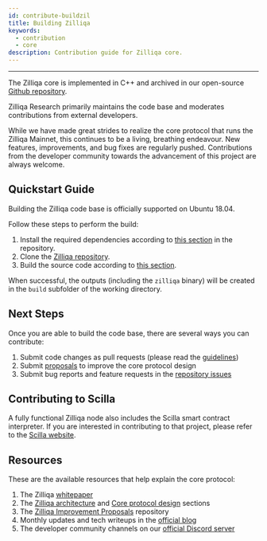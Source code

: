 ```yaml
---
id: contribute-buildzil
title: Building Zilliqa
keywords:
  - contribution
  - core
description: Contribution guide for Zilliqa core.
---
```


---

The Zilliqa core is implemented in C++ and archived in our open-source
[Github repository](https://github.com/Zilliqa/Zilliqa/).

Zilliqa Research primarily maintains the code base and moderates contributions
from external developers.

While we have made great strides to realize the core protocol that runs the
Zilliqa Mainnet, this continues to be a living, breathing endeavour. New
features, improvements, and bug fixes are regularly pushed. Contributions from
the developer community towards the advancement of this project are always
welcome.

## Quickstart Guide

Building the Zilliqa code base is officially supported on Ubuntu 18.04.

Follow these steps to perform the build:

1. Install the required dependencies according to
   [this section](https://github.com/Zilliqa/Zilliqa/#build-dependencies) in the
   repository.
1. Clone the [Zilliqa repository](https://github.com/Zilliqa/Zilliqa/).
1. Build the source code according to
   [this section](https://github.com/Zilliqa/Zilliqa/#build-from-source-code).

When successful, the outputs (including the `zilliqa` binary) will be created in
the `build` subfolder of the working directory.

## Next Steps

Once you are able to build the code base, there are several ways you can
contribute:

1. Submit code changes as pull requests (please read the
   [guidelines](contribute-guidelines.md))
2. Submit [proposals](contribute-standards.md) to improve the core protocol
   design
3. Submit bug reports and feature requests in the
   [repository issues](https://github.com/Zilliqa/Zilliqa/issues)

## Contributing to Scilla

A fully functional Zilliqa node also includes the Scilla smart contract
interpreter. If you are interested in contributing to that project, please refer
to the [Scilla website](https://scilla-lang.org/#getinvolvedsection).

## Resources

These are the available resources that help explain the core protocol:

1. The Zilliqa [whitepaper](https://docs.zilliqa.com/whitepaper.pdf)
2. The [Zilliqa architecture](../basics/basics-zil-nodes.mdx) and
   [Core protocol design](../contributors/core-node-operation.md) sections
3. The [Zilliqa Improvement Proposals](https://github.com/Zilliqa/ZIP/)
   repository
4. Monthly updates and tech writeups in the
   [official blog](https://blog.zilliqa.com/)
5. The developer community channels on our
   [official Discord server](https://discord.com/invite/XMRE9tt)
